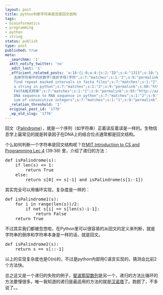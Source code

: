 ```yaml
---
layout: post
title: python判断字符串是否是回文结构
tags:
- bioinformatics
- programming
- python
- string
status: publish
type: post
published: true
meta:
  _searchme: '1'
  aktt_notify_twitter: 'no'
  _edit_last: '1'
  _efficient_related_posts: 'a:10:{i:0;a:4:{s:2:"ID";s:4:"1313";s:10:"post_title";s:52:"Python统计DNA序列中长度为n的子序列频率";s:7:"matches";s:1:"2";s:9:"permalink";s:71:"http://azaleasays.com/2010/02/19/n-nt-motif-frequency-in-dna-sequences/";}i:1;a:4:{s:2:"ID";s:4:"1070";s:10:"post_title";s:58:"Python:
    去掉字符串中的非数字(或非字母)字符";s:7:"matches";s:1:"2";s:9:"permalink";s:69:"http://azaleasays.com/2009/09/05/python-strip-non-numeric-characters/";}i:2;a:4:{s:2:"ID";s:4:"1032";s:10:"post_title";s:51:"python:
    find repeat masked intervals in fasta files";s:7:"matches";s:1:"2";s:9:"permalink";s:84:"http://azaleasays.com/2009/08/10/python-find-repeat-masked-intervals-in-fasta-files/";}i:3;a:4:{s:2:"ID";s:3:"378";s:10:"post_title";s:26:"Reverse
    a string in python";s:7:"matches";s:1:"2";s:9:"permalink";s:60:"http://azaleasays.com/2008/08/26/reverse-a-string-in-python/";}i:4;a:4:{s:2:"ID";s:3:"363";s:10:"post_title";s:60:"使用python进行ClustalW格式和aligned
    FASTA格式转换";s:7:"matches";s:1:"2";s:9:"permalink";s:93:"http://azaleasays.com/2008/06/05/clutalw-format-aligned-fasta-format-conversion-using-python/";}i:5;a:4:{s:2:"ID";s:3:"161";s:10:"post_title";s:45:"Python字符串比较忽略大小写的方法";s:7:"matches";s:1:"2";s:9:"permalink";s:66:"http://azaleasays.com/2008/01/19/python-compare-string-ignorecase/";}i:6;a:4:{s:2:"ID";s:3:"160";s:10:"post_title";s:91:"Python:已知子字符串序列，返回子字符串在原字符串的所有位置(indices)";s:7:"matches";s:1:"2";s:9:"permalink";s:61:"http://azaleasays.com/2008/01/19/python-indices-of-substring/";}i:7;a:4:{s:2:"ID";s:3:"159";s:10:"post_title";s:49:"transcribe
    DNA sequence to RNA sequence in python";s:7:"matches";s:1:"2";s:9:"permalink";s:83:"http://azaleasays.com/2008/01/19/transcribe-dna-sequence-to-rna-sequence-in-python/";}i:8;a:4:{s:2:"ID";s:4:"1812";s:10:"post_title";s:35:"Maximum
    sum of consecutive integers";s:7:"matches";s:1:"1";s:9:"permalink";s:69:"http://azaleasays.com/2011/02/17/maximum-sum-of-consecutive-integers/";}i:9;a:4:{s:2:"ID";s:4:"1804";s:10:"post_title";s:32:"找钱问题--动态规划一例";s:7:"matches";s:1:"1";s:9:"permalink";s:91:"http://azaleasays.com/2011/02/16/coin-change-problem-an-application-of-dynamic-programming/";}}'
  _relation_threshold: '1'
  original_post_id: '1776'
  _wp_old_slug: '1776'
---
```

回文（<a href="http://en.wikipedia.org/wiki/Palindrome" target="_blank">Palindrome</a>），就是一个序列（如字符串）正着读反着读是一样的。生物信息学上最常见的就是转录因子在DNA上的结合位点通常都是回文结构。

个么如何判断一个字符串是回文结构呢？在<a href="http://www.youtube.com/watch?v=SXR9CDof7qw" target="_blank">MIT Introduction to CS and Programming Lec 4</a> (39:38) 里，介绍了递归的方法：
<pre>def isPalindrome(s):
    if len(s) &lt;= 1:
        return True
    else:
        return s[0] == s[-1] and isPalindrome(s[1:-1])</pre>
其实完全可以用循环实现，复杂度是一样的：
<pre>def isPalindrome1(s):
    for i in range(len(s))/2:
        if not s[i] == s[len(s)-i-1]:
            return False
    return True</pre>
不过其实我们都被忽悠啦，在Python里可以很容易的从回文的定义来判断，就是字符串的倒序和字符串本身是一样的话，就是回文。
<pre>def isPalindrome2(s):
    return s == s[::-1]
</pre>
以上的实现复杂度也是O(n)的，不过是python内部用C语言实现的，猜测会比前2个方法快。

总之这又是一个递归的失败的例子，<a href="http://en.wikipedia.org/wiki/Fibonacci_number" target="_blank">斐波那契数列</a>是另一个，递归的方法比循环的方法要慢很多。唯一我知道的递归是最适用的方法的就是<a href="http://en.wikipedia.org/wiki/Tower_of_Hanoi" target="_blank">汉诺塔</a>了。跑题了，不多说了。。
